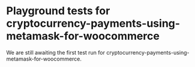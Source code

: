 # Playground tests for cryptocurrency-payments-using-metamask-for-woocommerce
We are still awaiting the first test run for cryptocurrency-payments-using-metamask-for-woocommerce.
